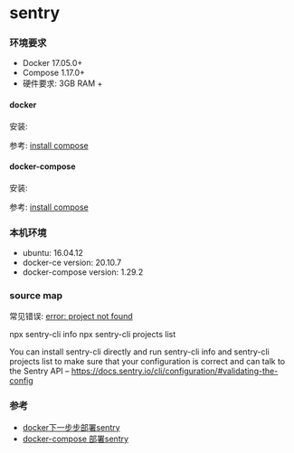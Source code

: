 # sentry

### 环境要求

 - Docker 17.05.0+
 - Compose 1.17.0+
 - 硬件要求: 3GB RAM +

#### docker

安装: 


参考: [install compose](https://docs.docker.com/compose/install/#upgrading)

#### docker-compose


安装: 

参考: [install compose](https://docs.docker.com/compose/install/#upgrading)

 ### 本机环境

- ubuntu: 16.04.12
- docker-ce  version: 20.10.7
- docker-compose version: 1.29.2

### source map

常见错误: [error: project not found](https://github.com/getsentry/sentry-webpack-plugin/issues/119)

npx sentry-cli info
npx sentry-cli projects list

You can install sentry-cli directly and run sentry-cli info and sentry-cli projects list to make sure that your configuration is correct and can talk to the Sentry API – https://docs.sentry.io/cli/configuration/#validating-the-config


### 参考

- [docker下一步步部署sentry ](https://www.cnblogs.com/xiaochina/p/12585453.html)
- [docker-compose 部署sentry](https://www.cnblogs.com/xiaochina/p/12586360.html)